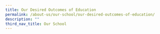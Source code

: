 ```yaml
---
title: Our Desired Outcomes of Education
permalink: /about-us/our-school/our-desired-outcomes-of-education/
description: ""
third_nav_title: Our School
---
```

